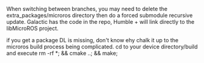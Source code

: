 When switching between branches, you may need to delete the extra_packages/microros directory
then do a forced submodule recursive update.  Galactic has the code in the repo, Humble + will
link directly to the libMicroROS project.

if you get a package DL is missing, don't know ehy chalk it up to the microros build process being complicated.
cd to your device directory/build and execute rm -rf *; && cmake ..; && make;
